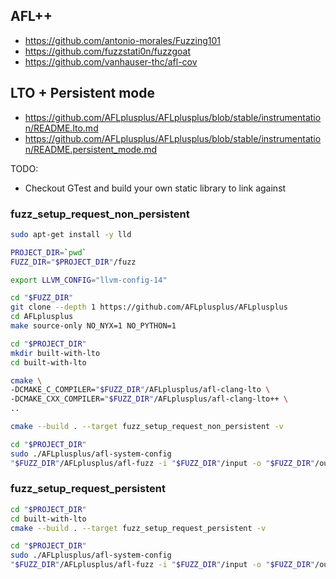 ## AFL++

- https://github.com/antonio-morales/Fuzzing101
- https://github.com/fuzzstati0n/fuzzgoat
- https://github.com/vanhauser-thc/afl-cov

## LTO + Persistent mode

- https://github.com/AFLplusplus/AFLplusplus/blob/stable/instrumentation/README.lto.md
- https://github.com/AFLplusplus/AFLplusplus/blob/stable/instrumentation/README.persistent_mode.md

TODO:

- Checkout GTest and build your own static library to link against

### fuzz_setup_request_non_persistent

```bash
sudo apt-get install -y lld

PROJECT_DIR=`pwd`
FUZZ_DIR="$PROJECT_DIR"/fuzz

export LLVM_CONFIG="llvm-config-14"

cd "$FUZZ_DIR"
git clone --depth 1 https://github.com/AFLplusplus/AFLplusplus
cd AFLplusplus
make source-only NO_NYX=1 NO_PYTHON=1

cd "$PROJECT_DIR"
mkdir built-with-lto
cd built-with-lto

cmake \
-DCMAKE_C_COMPILER="$FUZZ_DIR"/AFLplusplus/afl-clang-lto \
-DCMAKE_CXX_COMPILER="$FUZZ_DIR"/AFLplusplus/afl-clang-lto++ \
..

cmake --build . --target fuzz_setup_request_non_persistent -v

cd "$PROJECT_DIR"
sudo ./AFLplusplus/afl-system-config
"$FUZZ_DIR"/AFLplusplus/afl-fuzz -i "$FUZZ_DIR"/input -o "$FUZZ_DIR"/output -s 123 -- "$PROJECT_DIR"/built-with-lto/fuzz/fuzz_setup_request_non_persistent @@
```

### fuzz_setup_request_persistent

```bash
cd "$PROJECT_DIR"
cd built-with-lto
cmake --build . --target fuzz_setup_request_persistent -v

cd "$PROJECT_DIR"
sudo ./AFLplusplus/afl-system-config
"$FUZZ_DIR"/AFLplusplus/afl-fuzz -i "$FUZZ_DIR"/input -o "$FUZZ_DIR"/output -s 123 -- "$PROJECT_DIR"/built-with-lto/fuzz/fuzz_setup_request_persistent
```